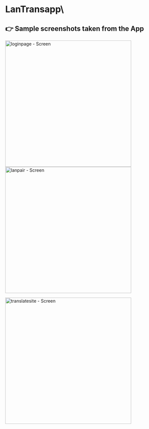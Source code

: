 # LanTransapp\

## 👉 Sample screenshots taken from the App
<img src="screenshots/loginpage.jpg" alt="loginpage - Screen" width="400"/><br>
<img src="screenshot/lanpair.jpg" alt="lanpair - Screen" width="400"/><br>


<img src="screenshots/translatesite.jpg" alt="translatesite - Screen" width="400"/><br>
